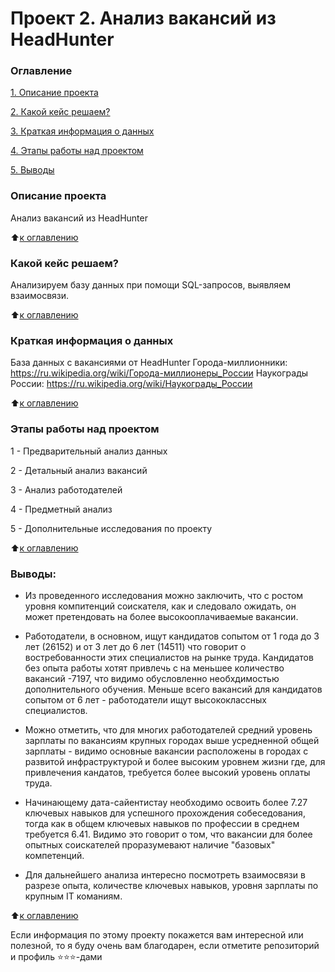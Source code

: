 # Проект 2. Анализ вакансий из HeadHunter

### Оглавление  
 
[1. Описание проекта](https://github.com/mawlukanec/skillfactory_ds/tree/main/project_2_подгрузка%20данных#описание-проекта)

[2. Какой кейс решаем?](github.com/mawlukanec/skillfactory_ds/tree/main/project_2_подгрузка%20данных#Какой-кейс-решаем?)

[3. Краткая информация о данных](https://github.com/github.com/mawlukanec/skillfactory_ds/blob/main/project_2_подгрузка%20данных/README.md#краткая%20информация%20о%20данных)

[4. Этапы работы над проектом](https://github.com/github.com/mawlukanec/skillfactory_ds/blob/main/project_2_подгрузка%20данных/README.md#этапы%20работы%20над%20проектом)

[5. Выводы](https://github.com/github.com/mawlukanec/skillfactory_ds/blob/main/project_2_подгрузка%20данных/README.md#выводы)  

### Описание проекта   
Анализ вакансий из HeadHunter

:arrow_up:[к оглавлению](https://github.com/mawlukanec/skillfactory_ds/tree/a1a7d1fb241343581a74626ff164fced113acd71/project_2_%D0%BF%D0%BE%D0%B4%D0%B3%D1%80%D1%83%D0%B7%D0%BA%D0%B0%20%D0%B4%D0%B0%D0%BD%D0%BD%D1%8B%D1%85#%D0%BE%D0%B3%D0%BB%D0%B0%D0%B2%D0%BB%D0%B5%D0%BD%D0%B8%D0%B5)


### Какой кейс решаем? 
Анализируем базу данных при помощи SQL-запросов, выявляем взаимосвязи.

:arrow_up:[к оглавлению](https://github.com/mawlukanec/skillfactory_ds/tree/main/project_2_%D0%BF%D0%BE%D0%B4%D0%B3%D1%80%D1%83%D0%B7%D0%BA%D0%B0%20%D0%B4%D0%B0%D0%BD%D0%BD%D1%8B%D1%85#%D0%BE%D0%B3%D0%BB%D0%B0%D0%B2%D0%BB%D0%B5%D0%BD%D0%B8%D0%B5)


### Краткая информация о данных

База данных с вакансиями от HeadHunter
Города-миллионники:  https://ru.wikipedia.org/wiki/Города-миллионеры_России
Наукограды России: https://ru.wikipedia.org/wiki/Наукограды_России
  
:arrow_up:[к оглавлению](https://github.com/mawlukanec/skillfactory_ds/tree/a1a7d1fb241343581a74626ff164fced113acd71/project_2_%D0%BF%D0%BE%D0%B4%D0%B3%D1%80%D1%83%D0%B7%D0%BA%D0%B0%20%D0%B4%D0%B0%D0%BD%D0%BD%D1%8B%D1%85#%D0%BE%D0%B3%D0%BB%D0%B0%D0%B2%D0%BB%D0%B5%D0%BD%D0%B8%D0%B5)


### Этапы работы над проектом  
1 - Предварительный анализ данных

2 - Детальный анализ вакансий

3 - Анализ работодателей

4 - Предметный анализ

5 - Дополнительные исследования по проекту

:arrow_up:[к оглавлению](https://github.com/mawlukanec/skillfactory_ds/tree/a1a7d1fb241343581a74626ff164fced113acd71/project_2_%D0%BF%D0%BE%D0%B4%D0%B3%D1%80%D1%83%D0%B7%D0%BA%D0%B0%20%D0%B4%D0%B0%D0%BD%D0%BD%D1%8B%D1%85#%D0%BE%D0%B3%D0%BB%D0%B0%D0%B2%D0%BB%D0%B5%D0%BD%D0%B8%D0%B5)


### Выводы:  
- Из проведенного исследования можно заключить, что с ростом уровня компитенций соискателя, как и следовало ожидать, он может претендовать на более высокооплачиваемые вакансии. 

- Работодатели, в основном, ищут кандидатов сопытом от 1 года до 3 лет (26152) и от 3 лет до 6 лет (14511) что говорит о востребованности этих специалистов на рынке труда. Кандидатов без опыта работы хотят привлечь с на меньшее количество вакансий -7197, что видимо обусловленно необхдимостью дополнительного обучения. Меньше всего вакансий для кандидатов сопытом от 6 лет - работодатели ищут высококлассных специалистов.

- Можно отметить, что для многих работодателей средний уровень зарплаты по вакансиям крупных городах выше усредненной общей зарплаты - видимо основные вакансии расположены в городах с развитой инфраструктурой и более высоким уровнем жизни где, для привлечения кандатов, требуется более высокий уровень оплаты труда.

- Начинающему дата-сайентистау необходимо освоить более 7.27 ключевых навыков для успешного прохождения собеседования, тогда как в общем ключевых навыков по профессии в среднем требуется 6.41. Видимо это говорит о том, что вакансии для более опытных соискателей проразумевают наличие "базовых" компетенций. 

- Для дальнейшего анализа интересно посмотреть взаимосвязи в разрезе опыта, количестве ключевых навыков, уровня зарплаты по крупным IT команиям.

:arrow_up:[к оглавлению](https://github.com/mawlukanec/skillfactory_ds/tree/a1a7d1fb241343581a74626ff164fced113acd71/project_2_%D0%BF%D0%BE%D0%B4%D0%B3%D1%80%D1%83%D0%B7%D0%BA%D0%B0%20%D0%B4%D0%B0%D0%BD%D0%BD%D1%8B%D1%85#%D0%BE%D0%B3%D0%BB%D0%B0%D0%B2%D0%BB%D0%B5%D0%BD%D0%B8%D0%B5)


Если информация по этому проекту покажется вам интересной или полезной, то я буду очень вам благодарен, если отметите репозиторий и профиль ⭐️⭐️⭐️-дами 
  

